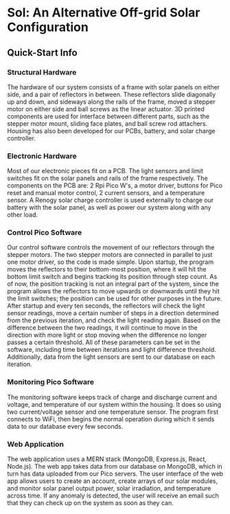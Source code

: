 # Sol: An Alternative Off-grid Solar Configuration

## Quick-Start Info

### Structural Hardware

The hardware of our system consists of a frame with solar panels on either side, and a pair of reflectors in between. These reflectors slide diagonally up and down, and sideways along the rails of the frame, moved a stepper motor on either side and ball screws as the linear actuator. 3D printed components are used for interface between different parts, such as the stepper motor mount, sliding face plates, and ball screw rod attachers. Housing has also been developed for our PCBs, battery, and solar charge controller.

### Electronic Hardware

Most of our electronic pieces fit on a PCB. The light sensors and limit switches fit on the solar panels and rails of the frame respectively. The components on the PCB are: 2 Rpi Pico W's, a motor driver, buttons for Pico reset and manual motor control, 2 current sensors, and a temperature sensor. A Renogy solar charge controller is used externally to charge our battery with the solar panel, as well as power our system along with any other load.

### Control Pico Software

Our control software controls the movement of our reflectors through the stepper motors. The two stepper motors are connected in parallel to just one motor driver, so the code is made simple. Upon startup, the program moves the reflectors to their bottom-most position, where it will hit the bottom limit switch and begins tracking its position through step count. As of now, the position tracking is not an integral part of the system, since the program allows the reflectors to move upwards or downwards until they hit the limit switches; the position can be used for other purposes in the future. After startup and every ten seconds, the reflectors will check the light sensor readings, move a certain number of steps in a direction determined from the previous iteration, and check the light reading again. Based on the difference between the two readings, it will continue to move in the direction with more light or stop moving when the difference no longer passes a certain threshold. All of these parameters can be set in the software, including time between iterations and light difference threshold. Additionally, data from the light sensors are sent to our database on each iteration.

### Monitoring Pico Software

The monitoring software keeps track of charge and discharge current and voltage, and temperature of our system within the housing. It does so using two current/voltage sensor and one temperature sensor. The program first connects to WiFi, then begins the normal operation during which it sends data to our database every few seconds.

### Web Application

The web application uses a MERN stack (MongoDB, Express.js, React, Node.js). The web app takes data from our database on MongoDB, which in turn has data uploaded from our Pico servers. The user interface of the web app allows users to create an account, create arrays of our solar modules, and monitor solar panel output power, solar irradiation, and temperature across time. If any anomaly is detected, the user will receive an email such that they can check up on the system as soon as they can.
